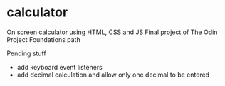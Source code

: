 # calculator

On screen calculator using HTML, CSS and JS
Final project of The Odin Project Foundations path

Pending stuff

- add keyboard event listeners
- add decimal calculation and allow only one decimal to be entered
